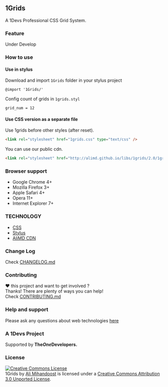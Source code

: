 [support]: http://github.com/AliMD/1Tuts/issues "http://ali.md/ask"
[changelog]: ./CHANGELOG.md "1Grids Change log"
[contribute]: ./CONTRIBUTING.md "How to contribute"

## 1Grids
A 1Devs Professional CSS Grid System.   

### Feature
Under Develop

### How to use

#### Use in stylus
Download and import `1Grids` folder in your stylus project
```stylus
@import '1Grids/'
```

Config count of grids in `1grids.styl`
```stylus
grid_num = 12
```

#### Use CSS version as a separate file
Use 1grids before other styles (after reset).  
```html
<link rel="stylesheet" href="1grids.css" type="text/css" />
```
You can use our public cdn.  
```html
<link rel="stylesheet" href="http://alimd.github.io/libs/1grids/2.0/1grids.css" type="text/css" />
```

### Browser support
* Google Chrome 4+
* Mozilla Firefox 3+
* Apple Safari 4+
* Opera 11+
* Internet Explorer 7+

### TECHNOLOGY
* [CSS](http://ali.md/css4)
* [Stylus](http://ali.md/stylus)
* [AliMD CDN](http://ali.md/libs)

### Change Log
Check [CHANGELOG.md][changelog]  

### Contributing
**♥** this project and want to get involved ?  
Thanks! There are plenty of ways you can help!  
Check [CONTRIBUTING.md][contribute]

### Help and support
Please ask any questions about web technologies [here][support]

### A 1Devs Project
Supported by <b>The<i>One</i>Developers.</b>

### License
<a rel="license" href="http://creativecommons.org/licenses/by/3.0/deed.en_US"><img alt="Creative Commons License" style="border-width:0" src="http://i.creativecommons.org/l/by/3.0/88x31.png" /></a><br /><span xmlns:dct="http://purl.org/dc/terms/" property="dct:title">1Grids</span> by <a xmlns:cc="http://creativecommons.org/ns#" href="http://ali.md" property="cc:attributionName" rel="cc:attributionURL">Ali Mihandoost</a> is licensed under a <a rel="license" href="http://creativecommons.org/licenses/by/3.0/deed.en_US">Creative Commons Attribution 3.0 Unported License</a>.
